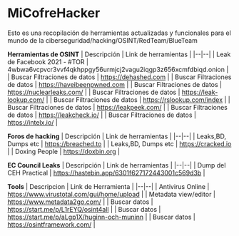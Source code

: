 # MiCofreHacker
Esto es una recopilación de herramientas actualizadas y funcionales para el mundo de la ciberseguridad/hacking/OSINT/RedTeam/BlueTeam

**Herramientas de OSINT**
| Descripción | Link de herramientas |
|--|--|
| Leak de Facebook 2021 - #TOR | 4wbwa6vcpvcr3vvf4qkhppgy56urmjcj2vagu2iqgp3z656xcmfdbiqd.onion |
| Buscar Filtraciones de datos | https://dehashed.com |
| Buscar Filtraciones de datos | https://haveibeenpwned.com |
| Buscar Filtraciones de datos | https://nuclearleaks.com/ |
| Buscar Filtraciones de datos | https://leak-lookup.com/ |
| Buscar Filtraciones de datos | https://rslookup.com/index |
| Buscar Filtraciones de datos | https://leakpeek.com/ |
| Buscar Filtraciones de datos | https://leakcheck.io/ |
| Buscar Filtraciones de datos | https://intelx.io/ |


**Foros de hacking**
| Descripción | Link de herramientas |
|--|--|
| Leaks,BD, Dumps etc | https://breached.to |
| Leaks,BD, Dumps etc | https://cracked.io |
| Doxing People | https://doxbin.org |


**EC Council Leaks**
| Descripción | Link de herramientas |
|--|--|
| Dump del CEH Practical | https://hastebin.app/6301f627172443001c569d3b |

**Tools**
| Descripcion | Link de Herramienta |
|--|--|
| Antivirus Online | https://www.virustotal.com/gui/home/upload | 
| Metadata view/editor | https://www.metadata2go.com/ |
| Buscar datos | https://start.me/p/L1rEYQ/osint4all |
| Buscar datos | https://start.me/p/aLgp1X/huginn-och-muninn |
| Buscar datos | https://osintframework.com/ |
